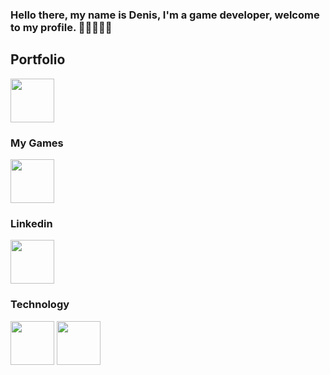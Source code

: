 ### Hello there, my name is Denis, I'm a game developer, welcome to my profile. 🐱‍🚀🐱‍🏍👾


## Portfolio
<a href="https://denisyurkov.github.io/" target="_blank"><img src="https://user-images.githubusercontent.com/42248514/176509266-c24b2871-5380-429c-8463-b976951833c5.png"  width="70" height="70"></a>

### My Games
<a href="https://soyuz-games.itch.io/" target="_blank"><img src="https://user-images.githubusercontent.com/42248514/176510686-688142ea-556e-4968-97ad-7c98ef5b0400.svg" width="auto"  height="70"></a>

### Linkedin
<a href="https://www.linkedin.com/in/denisyurkov/" target="_blank"><img src="https://user-images.githubusercontent.com/42248514/176511154-f16cf460-3497-4a4e-a3b6-b7ce1840ecfd.png"  width="70" height="70"></a>

### Technology
<a href="https://unity.com/" target="_blank"><img src="https://user-images.githubusercontent.com/42248514/176506180-e2e3b8c7-6cea-42a4-b79f-08cc1e6460c6.png"  width="70" height="70"></a>
<a href="https://docs.microsoft.com/en-us/dotnet/csharp/" target="_blank"><img src="https://user-images.githubusercontent.com/42248514/176507465-798a8884-875a-4203-a63c-cc3e94a0b9cb.png"  width="70" height="70"></a>
